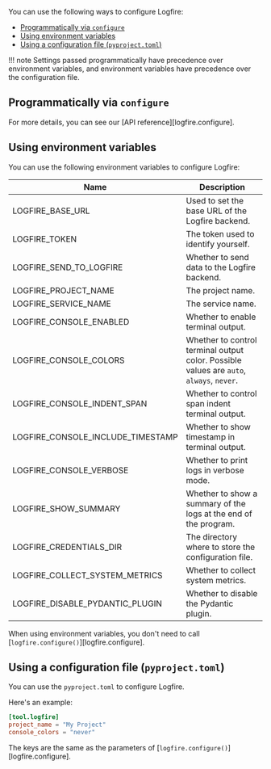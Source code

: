 You can use the following ways to configure Logfire:

- [Programmatically via `configure`](#programmatically-via-configure)
- [Using environment variables](#using-environment-variables)
- [Using a configuration file (`pyproject.toml`)](#using-a-configuration-file-pyprojecttoml)

!!! note
    Settings passed programmatically have precedence over environment variables, and
    environment variables have precedence over the configuration file.

## Programmatically via `configure`

<!-- TODO(Marcelo): Need to add an explanation, and example on how to do this. -->

For more details, you can see our [API reference][logfire.configure].

## Using environment variables

You can use the following environment variables to configure Logfire:

<!-- TODO(Marcelo): We should generate this table from code. -->

| Name | Description |
| ---- | ----------- |
| LOGFIRE_BASE_URL | Used to set the base URL of the Logfire backend. |
| LOGFIRE_TOKEN | The token used to identify yourself. |
| LOGFIRE_SEND_TO_LOGFIRE | Whether to send data to the Logfire backend. |
| LOGFIRE_PROJECT_NAME | The project name. |
| LOGFIRE_SERVICE_NAME | The service name. |
| LOGFIRE_CONSOLE_ENABLED | Whether to enable terminal output. |
| LOGFIRE_CONSOLE_COLORS | Whether to control terminal output color. Possible values are `auto`, `always`, `never`. |
| LOGFIRE_CONSOLE_INDENT_SPAN | Whether to control span indent terminal output. |
| LOGFIRE_CONSOLE_INCLUDE_TIMESTAMP | Whether to show timestamp in terminal output. |
| LOGFIRE_CONSOLE_VERBOSE | Whether to print logs in verbose mode. |
| LOGFIRE_SHOW_SUMMARY | Whether to show a summary of the logs at the end of the program. |
| LOGFIRE_CREDENTIALS_DIR | The directory where to store the configuration file. |
| LOGFIRE_COLLECT_SYSTEM_METRICS | Whether to collect system metrics. |
| LOGFIRE_DISABLE_PYDANTIC_PLUGIN | Whether to disable the Pydantic plugin. |

When using environment variables, you don't need to call [`logfire.configure()`][logfire.configure].

## Using a configuration file (`pyproject.toml`)

You can use the `pyproject.toml` to configure Logfire.

Here's an example:

```toml
[tool.logfire]
project_name = "My Project"
console_colors = "never"
```

The keys are the same as the parameters of [`logfire.configure()`][logfire.configure].
